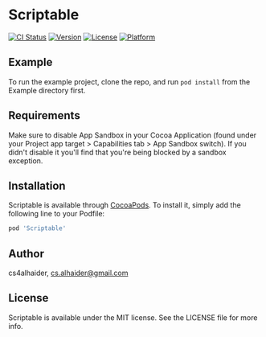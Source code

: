 # Scriptable

[![CI Status](https://img.shields.io/travis/cs4alhaider/Scriptable.svg?style=flat)](https://travis-ci.org/cs4alhaider/Scriptable)
[![Version](https://img.shields.io/cocoapods/v/Scriptable.svg?style=flat)](https://cocoapods.org/pods/Scriptable)
[![License](https://img.shields.io/cocoapods/l/Scriptable.svg?style=flat)](https://cocoapods.org/pods/Scriptable)
[![Platform](https://img.shields.io/cocoapods/p/Scriptable.svg?style=flat)](https://cocoapods.org/pods/Scriptable)

## Example

To run the example project, clone the repo, and run `pod install` from the Example directory first.

## Requirements
Make sure to disable App Sandbox in your Cocoa Application (found under your Project app target > Capabilities tab > App Sandbox switch). If you didn't disable it you'll find that you're being blocked by a sandbox exception. 

## Installation

Scriptable is available through [CocoaPods](https://cocoapods.org). To install
it, simply add the following line to your Podfile:

```ruby
pod 'Scriptable'
```

## Author

cs4alhaider, cs.alhaider@gmail.com

## License

Scriptable is available under the MIT license. See the LICENSE file for more info.
